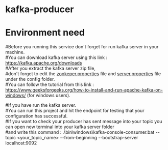 # kafka-producer

# Environment need
#Before you running this service don't forget for run kafka server in your machine.\
#You can download kafka server using this link : https://kafka.apache.org/downloads \
#After you extract the kafka server zip file, \
#don't forget to edit the <u>zookeper.properties</u> file and <u>server.properties</u> file under the config folder. \
#You can follow the tutorial from this link : https://www.geeksforgeeks.org/how-to-install-and-run-apache-kafka-on-windows/ (for windows users).

#If you have run the kafka server. \
#You can run this project and hit the endpoint for testing that your configuration has successful. \
#If you want to check your producer has sent message into your topic you can open new terminal into your kafka server folder \
#and write this command : .\bin\windows\kafka-console-consumer.bat --topic <your_topic_name> --from-beginning --bootstrap-server localhost:9092
